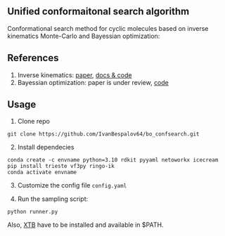 ## Unified conformaitonal search algorithm

Conformational search method for cyclic molecules based on inverse kinematics Monte-Carlo and Bayessian optimization:

## References

1. Inverse kinematics: [paper](https://pubs.acs.org/doi/abs/10.1021/acs.jcim.3c02040), [docs & code](https://knvvv.gitlab.io/ringo/index.html)
2. Bayessian optimization: paper is under review, [code](https://github.com/IvanBespalov64/bo_confsearch/)

## Usage

1. Clone repo
```
git clone https://github.com/IvanBespalov64/bo_confsearch.git
```

2. Install dependecies
```
conda create -c envname python=3.10 rdkit pyyaml netoworkx icecream
pip install trieste vf3py ringo-ik
conda activate envname
```

3. Customize the config file `config.yaml`

4. Run the sampling script:

```
python runner.py
```

Also, [XTB](https://github.com/grimme-lab/xtb) have to be installed and available in $PATH.
